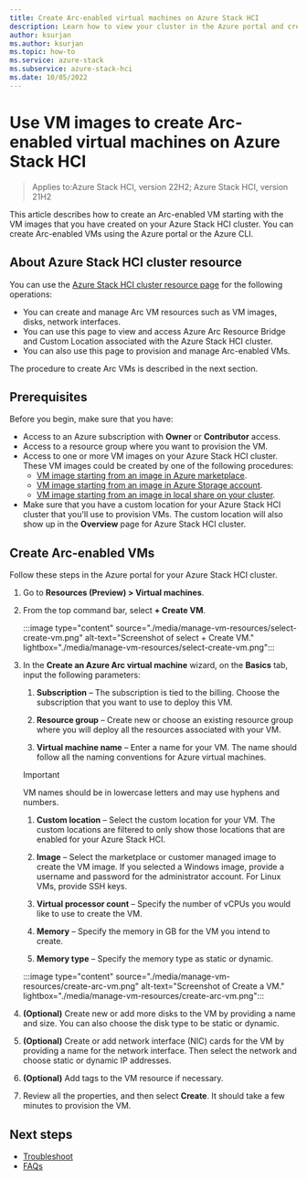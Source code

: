 ```yaml
---
title: Create Arc-enabled virtual machines on Azure Stack HCI
description: Learn how to view your cluster in the Azure portal and create Arc-enabled virtual machines on your Azure Stack HCI.
author: ksurjan
ms.author: ksurjan
ms.topic: how-to
ms.service: azure-stack
ms.subservice: azure-stack-hci
ms.date: 10/05/2022
---
```


# Use VM images to create Arc-enabled virtual machines on Azure Stack HCI

> Applies to:Azure Stack HCI, version 22H2; Azure Stack HCI, version 21H2

This article describes how to create an Arc-enabled VM starting with the VM images that you have created on your Azure Stack HCI cluster. You can create Arc-enabled VMs using the Azure portal or the Azure CLI.


## About Azure Stack HCI cluster resource

You can use the [Azure Stack HCI cluster resource page](https://portal.azure.com/#blade/HubsExtension/BrowseResource/resourceType/Microsoft.AzureStackHCI%2Fclusters) for the following operations:

- You can create and manage Arc VM resources such as VM images, disks, network interfaces.
- You can use this page to view and access Azure Arc Resource Bridge and Custom Location associated with the Azure Stack HCI cluster.
- You can also use this page to provision and manage Arc-enabled VMs.

The procedure to create Arc VMs is described in the next section.

## Prerequisites

Before you begin, make sure that you have:

- Access to an Azure subscription with **Owner** or **Contributor** access.
- Access to a resource group where you want to provision the VM.
- Access to one or more VM images on your Azure Stack HCI cluster. These VM images could be created by one of the following procedures:
    - [VM image starting from an image in Azure marketplace](./virtual-machine-image-azure-marketplace.md).
    - [VM image starting from an image in Azure Storage account](./virtual-machine-image-storage-account.md).
    - [VM image starting from an image in local share on your cluster](./virtual-machine-image-local-share.md).
- Make sure that you have a custom location for your Azure Stack HCI cluster that you'll use to provision VMs. The custom location will also show up in the **Overview** page for Azure Stack HCI cluster.

## Create Arc-enabled VMs

Follow these steps in the Azure portal for your Azure Stack HCI cluster.

1. Go to **Resources (Preview) > Virtual machines**.
1. From the top command bar, select **+ Create VM**.

   :::image type="content" source="./media/manage-vm-resources/select-create-vm.png" alt-text="Screenshot of select + Create VM." lightbox="./media/manage-vm-resources/select-create-vm.png":::

1. In the **Create an Azure Arc virtual machine** wizard, on the **Basics** tab, input the following parameters:

    1. **Subscription** – The subscription is tied to the billing. Choose the subscription that you want to use to deploy this VM.

    1. **Resource group** – Create new or choose an existing resource group where you will deploy all the resources associated with your VM.

    1. **Virtual machine name** – Enter a name for your VM. The name should follow all the naming conventions for Azure virtual machines.  
    
      > [!IMPORTANT]
      > VM names should be in lowercase letters and may use hyphens and numbers.

    1. **Custom location** – Select the custom location for your VM. The custom locations are filtered to only show those locations that are enabled for your Azure Stack HCI.

    1. **Image** – Select the marketplace or customer managed image to create the VM image. If you selected a Windows image, provide a username and password for the administrator account. For Linux VMs, provide SSH keys.

    1. **Virtual processor count** – Specify the number of vCPUs you would like to use to create the VM.

    1. **Memory** – Specify the memory in GB for the VM you intend to create.

    1. **Memory type** – Specify the memory type as static or dynamic.

   :::image type="content" source="./media/manage-vm-resources/create-arc-vm.png" alt-text="Screenshot of Create a VM." lightbox="./media/manage-vm-resources/create-arc-vm.png":::

1. **(Optional)** Create new or add more disks to the VM by providing a name and size. You can also choose the disk type to be static or dynamic.

1. **(Optional)** Create or add network interface (NIC) cards for the VM by providing a name for the network interface. Then select the network and choose static or dynamic IP addresses.

1. **(Optional)** Add tags to the VM resource if necessary.

1. Review all the properties, and then select **Create**. It should take a few minutes to provision the VM.

## Next steps

- [Troubleshoot](troubleshoot-arc-enabled-vms.md)
- [FAQs](faqs-arc-enabled-vms.md)